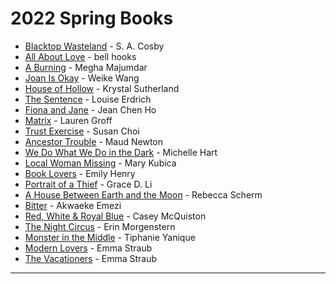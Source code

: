 # 2022 Spring Books

- [Blacktop Wasteland](https://play.google.com/store/books/details?id=eH6oDwAAQBAJ) - S. A. Cosby
- [All About Love](https://play.google.com/store/books/details?id=A5ZDDwAAQBAJ) - bell hooks
- [A Burning](https://play.google.com/store/books/details?id=oRGuDwAAQBAJ) - Megha Majumdar
- [Joan Is Okay](https://books.google.com/books/about/Joan_Is_Okay.html?hl=&id=RbhGEAAAQBAJ) - Weike Wang
- [House of Hollow](https://books.google.com/books/about/House_of_Hollow.html?hl=&id=FTpcEAAAQBAJ) - Krystal Sutherland
- [The Sentence](https://play.google.com/store/books/details?id=FwEXEAAAQBAJ) - Louise Erdrich
- [Fiona and Jane](https://books.google.com/books/about/Fiona_and_Jane.html?hl=&id=GqZPEAAAQBAJ) - Jean Chen Ho
- [Matrix](https://books.google.com/books/about/Matrix.html?hl=&id=RnrDDwAAQBAJ) - Lauren Groff
- [Trust Exercise](https://books.google.com/books/about/Trust_Exercise.html?hl=&id=II92DwAAQBAJ) - Susan Choi
- [Ancestor Trouble](https://books.google.com/books/about/Ancestor_Trouble.html?hl=&id=jLpPEAAAQBAJ) - Maud Newton
- [We Do What We Do in the Dark](https://play.google.com/store/books/details?id=4GY7EAAAQBAJ) - Michelle Hart
- [Local Woman Missing](https://play.google.com/store/books/details?id=Mu_yDwAAQBAJ) - Mary Kubica
- [Book Lovers](https://play.google.com/store/books/details?id=3GY7EAAAQBAJ) - Emily Henry
- [Portrait of a Thief](https://books.google.com/books/about/Portrait_of_a_Thief.html?hl=&id=sKVPEAAAQBAJ) - Grace D. Li
- [A House Between Earth and the Moon](https://books.google.com/books/about/A_House_Between_Earth_and_the_Moon.html?hl=&id=EKpPEAAAQBAJ) - Rebecca Scherm
- [Bitter](https://books.google.com/books/about/Bitter.html?hl=&id=9ys5EAAAQBAJ) - Akwaeke Emezi
- [Red, White & Royal Blue](https://play.google.com/store/books/details?id=1I1xDwAAQBAJ) - Casey McQuiston
- [The Night Circus](https://books.google.com/books/about/The_Night_Circus.html?hl=&id=l530VTtXVDwC) - Erin Morgenstern
- [Monster in the Middle](https://books.google.com/books/about/Monster_in_the_Middle.html?hl=&id=cjBJEAAAQBAJ) - Tiphanie Yanique
- [Modern Lovers](https://play.google.com/store/books/details?id=qL-2CgAAQBAJ) - Emma Straub
- [The Vacationers](https://books.google.com/books/about/The_Vacationers.html?hl=&id=LaaftQEACAAJ) - Emma Straub

---


